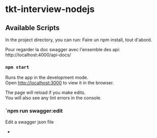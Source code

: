 # tkt-interview-nodejs

## Available Scripts
In the project directory, you can run:
Faire un npm install, tout d'abord.

Pour regarder la doc swagger avec l'ensemble des api:
http://localhost:4000/api-docs/

### `npm start`

Runs the app in the development mode.<br>
Open [http://localhost:3000](http://localhost:3000) to view it in the browser.

The page will reload if you make edits.<br>
You will also see any lint errors in the console.
### `npm run swagger:edit

Edit a swagger json file



*
